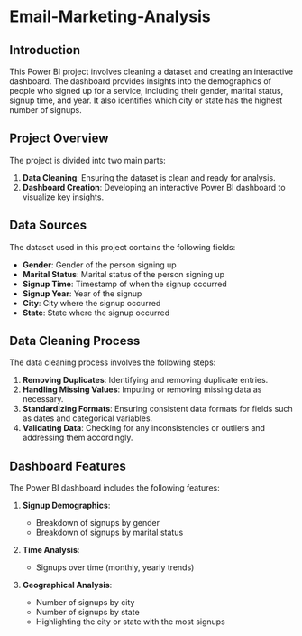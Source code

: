 # Email-Marketing-Analysis
## Introduction

This Power BI project involves cleaning a dataset and creating an interactive dashboard. The dashboard provides insights into the demographics of people who signed up for a service, including their gender, marital status, signup time, and year. It also identifies which city or state has the highest number of signups.

## Project Overview

The project is divided into two main parts:

1. **Data Cleaning**: Ensuring the dataset is clean and ready for analysis.
2. **Dashboard Creation**: Developing an interactive Power BI dashboard to visualize key insights.

## Data Sources

The dataset used in this project contains the following fields:

- **Gender**: Gender of the person signing up
- **Marital Status**: Marital status of the person signing up
- **Signup Time**: Timestamp of when the signup occurred
- **Signup Year**: Year of the signup
- **City**: City where the signup occurred
- **State**: State where the signup occurred

## Data Cleaning Process

The data cleaning process involves the following steps:

1. **Removing Duplicates**: Identifying and removing duplicate entries.
2. **Handling Missing Values**: Imputing or removing missing data as necessary.
3. **Standardizing Formats**: Ensuring consistent data formats for fields such as dates and categorical variables.
4. **Validating Data**: Checking for any inconsistencies or outliers and addressing them accordingly.

## Dashboard Features

The Power BI dashboard includes the following features:

1. **Signup Demographics**:
   - Breakdown of signups by gender
   - Breakdown of signups by marital status

2. **Time Analysis**:
   - Signups over time (monthly, yearly trends)

3. **Geographical Analysis**:
   - Number of signups by city
   - Number of signups by state
   - Highlighting the city or state with the most signups
